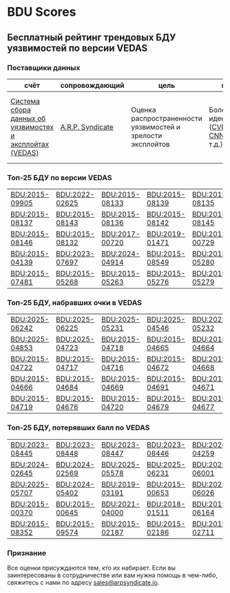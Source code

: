 
# BDU Scores
## Бесплатный рейтинг трендовых БДУ уязвимостей по версии VEDAS

### Поставщики данных
| счёт | cопровождающий | цель | покрытие | определение | частота |
| ----- | ---------- | ------- | -------- | ----------- | --------- |
| [Система сбора данных об уязвимостях и эксплойтах (VEDAS)](https://vedas.arpsyndicate.io) | [A.R.P. Syndicate](https://www.arpsyndicate.io) | Оценка распространенности уязвимостей и зрелости эксплойтов | Более 50 идентификаторов ([CVE](https://github.com/ARPSyndicate/cve-scores), [EUVD](https://github.com/ARPSyndicate/euvd-scores), [CNNVD](https://github.com/ARPSyndicate/cnnvd-scores), [BDU](https://github.com/ARPSyndicate/bdu-scores) и т.д.) | Аналитические данные с открытым исходным кодом (OSINT), полученные от [Exploit Observer](https://www.exploit.observer) | 6-8 часов |



<h3>Топ-25 БДУ по версии VEDAS</h3>

<table>
  <tr>
    <td><a href='https://vedas.arpsyndicate.io/?vuln=BDU:2015-09905'>BDU:2015-09905</a></td>
    <td><a href='https://vedas.arpsyndicate.io/?vuln=BDU:2022-02625'>BDU:2022-02625</a></td>
    <td><a href='https://vedas.arpsyndicate.io/?vuln=BDU:2015-08133'>BDU:2015-08133</a></td>
    <td><a href='https://vedas.arpsyndicate.io/?vuln=BDU:2015-08139'>BDU:2015-08139</a></td>
    <td><a href='https://vedas.arpsyndicate.io/?vuln=BDU:2015-08135'>BDU:2015-08135</a></td>
  </tr>
  <tr>
    <td><a href='https://vedas.arpsyndicate.io/?vuln=BDU:2015-08137'>BDU:2015-08137</a></td>
    <td><a href='https://vedas.arpsyndicate.io/?vuln=BDU:2015-08143'>BDU:2015-08143</a></td>
    <td><a href='https://vedas.arpsyndicate.io/?vuln=BDU:2015-08136'>BDU:2015-08136</a></td>
    <td><a href='https://vedas.arpsyndicate.io/?vuln=BDU:2015-08142'>BDU:2015-08142</a></td>
    <td><a href='https://vedas.arpsyndicate.io/?vuln=BDU:2015-08145'>BDU:2015-08145</a></td>
  </tr>
  <tr>
    <td><a href='https://vedas.arpsyndicate.io/?vuln=BDU:2015-08146'>BDU:2015-08146</a></td>
    <td><a href='https://vedas.arpsyndicate.io/?vuln=BDU:2015-08132'>BDU:2015-08132</a></td>
    <td><a href='https://vedas.arpsyndicate.io/?vuln=BDU:2017-00720'>BDU:2017-00720</a></td>
    <td><a href='https://vedas.arpsyndicate.io/?vuln=BDU:2019-01471'>BDU:2019-01471</a></td>
    <td><a href='https://vedas.arpsyndicate.io/?vuln=BDU:2015-00729'>BDU:2015-00729</a></td>
  </tr>
  <tr>
    <td><a href='https://vedas.arpsyndicate.io/?vuln=BDU:2015-04139'>BDU:2015-04139</a></td>
    <td><a href='https://vedas.arpsyndicate.io/?vuln=BDU:2023-07697'>BDU:2023-07697</a></td>
    <td><a href='https://vedas.arpsyndicate.io/?vuln=BDU:2024-04914'>BDU:2024-04914</a></td>
    <td><a href='https://vedas.arpsyndicate.io/?vuln=BDU:2015-08549'>BDU:2015-08549</a></td>
    <td><a href='https://vedas.arpsyndicate.io/?vuln=BDU:2015-05280'>BDU:2015-05280</a></td>
  </tr>
  <tr>
    <td><a href='https://vedas.arpsyndicate.io/?vuln=BDU:2015-07481'>BDU:2015-07481</a></td>
    <td><a href='https://vedas.arpsyndicate.io/?vuln=BDU:2015-05268'>BDU:2015-05268</a></td>
    <td><a href='https://vedas.arpsyndicate.io/?vuln=BDU:2015-05263'>BDU:2015-05263</a></td>
    <td><a href='https://vedas.arpsyndicate.io/?vuln=BDU:2015-05276'>BDU:2015-05276</a></td>
    <td><a href='https://vedas.arpsyndicate.io/?vuln=BDU:2015-05279'>BDU:2015-05279</a></td>
  </tr>
</table>


<h3>Топ-25 БДУ, набравших очки в VEDAS</h3>

<table>
  <tr>
    <td><a href='https://vedas.arpsyndicate.io/?vuln=BDU:2025-06242'>BDU:2025-06242</a></td>
    <td><a href='https://vedas.arpsyndicate.io/?vuln=BDU:2025-06225'>BDU:2025-06225</a></td>
    <td><a href='https://vedas.arpsyndicate.io/?vuln=BDU:2025-05231'>BDU:2025-05231</a></td>
    <td><a href='https://vedas.arpsyndicate.io/?vuln=BDU:2025-04546'>BDU:2025-04546</a></td>
    <td><a href='https://vedas.arpsyndicate.io/?vuln=BDU:2025-05232'>BDU:2025-05232</a></td>
  </tr>
  <tr>
    <td><a href='https://vedas.arpsyndicate.io/?vuln=BDU:2025-04853'>BDU:2025-04853</a></td>
    <td><a href='https://vedas.arpsyndicate.io/?vuln=BDU:2025-04723'>BDU:2025-04723</a></td>
    <td><a href='https://vedas.arpsyndicate.io/?vuln=BDU:2015-04718'>BDU:2015-04718</a></td>
    <td><a href='https://vedas.arpsyndicate.io/?vuln=BDU:2015-04665'>BDU:2015-04665</a></td>
    <td><a href='https://vedas.arpsyndicate.io/?vuln=BDU:2015-04664'>BDU:2015-04664</a></td>
  </tr>
  <tr>
    <td><a href='https://vedas.arpsyndicate.io/?vuln=BDU:2015-04722'>BDU:2015-04722</a></td>
    <td><a href='https://vedas.arpsyndicate.io/?vuln=BDU:2015-04717'>BDU:2015-04717</a></td>
    <td><a href='https://vedas.arpsyndicate.io/?vuln=BDU:2015-04716'>BDU:2015-04716</a></td>
    <td><a href='https://vedas.arpsyndicate.io/?vuln=BDU:2015-04672'>BDU:2015-04672</a></td>
    <td><a href='https://vedas.arpsyndicate.io/?vuln=BDU:2015-04668'>BDU:2015-04668</a></td>
  </tr>
  <tr>
    <td><a href='https://vedas.arpsyndicate.io/?vuln=BDU:2015-04666'>BDU:2015-04666</a></td>
    <td><a href='https://vedas.arpsyndicate.io/?vuln=BDU:2015-04684'>BDU:2015-04684</a></td>
    <td><a href='https://vedas.arpsyndicate.io/?vuln=BDU:2015-04669'>BDU:2015-04669</a></td>
    <td><a href='https://vedas.arpsyndicate.io/?vuln=BDU:2015-04691'>BDU:2015-04691</a></td>
    <td><a href='https://vedas.arpsyndicate.io/?vuln=BDU:2015-04671'>BDU:2015-04671</a></td>
  </tr>
  <tr>
    <td><a href='https://vedas.arpsyndicate.io/?vuln=BDU:2015-04719'>BDU:2015-04719</a></td>
    <td><a href='https://vedas.arpsyndicate.io/?vuln=BDU:2015-04676'>BDU:2015-04676</a></td>
    <td><a href='https://vedas.arpsyndicate.io/?vuln=BDU:2015-04720'>BDU:2015-04720</a></td>
    <td><a href='https://vedas.arpsyndicate.io/?vuln=BDU:2015-04679'>BDU:2015-04679</a></td>
    <td><a href='https://vedas.arpsyndicate.io/?vuln=BDU:2015-04677'>BDU:2015-04677</a></td>
  </tr>
</table>


<h3>Топ-25 БДУ, потерявших балл по VEDAS</h3>

<table>
  <tr>
    <td><a href='https://vedas.arpsyndicate.io/?vuln=BDU:2023-08445'>BDU:2023-08445</a></td>
    <td><a href='https://vedas.arpsyndicate.io/?vuln=BDU:2023-08448'>BDU:2023-08448</a></td>
    <td><a href='https://vedas.arpsyndicate.io/?vuln=BDU:2023-08447'>BDU:2023-08447</a></td>
    <td><a href='https://vedas.arpsyndicate.io/?vuln=BDU:2023-08446'>BDU:2023-08446</a></td>
    <td><a href='https://vedas.arpsyndicate.io/?vuln=BDU:2024-04259'>BDU:2024-04259</a></td>
  </tr>
  <tr>
    <td><a href='https://vedas.arpsyndicate.io/?vuln=BDU:2024-02645'>BDU:2024-02645</a></td>
    <td><a href='https://vedas.arpsyndicate.io/?vuln=BDU:2024-02569'>BDU:2024-02569</a></td>
    <td><a href='https://vedas.arpsyndicate.io/?vuln=BDU:2025-05578'>BDU:2025-05578</a></td>
    <td><a href='https://vedas.arpsyndicate.io/?vuln=BDU:2025-06231'>BDU:2025-06231</a></td>
    <td><a href='https://vedas.arpsyndicate.io/?vuln=BDU:2025-06001'>BDU:2025-06001</a></td>
  </tr>
  <tr>
    <td><a href='https://vedas.arpsyndicate.io/?vuln=BDU:2025-05707'>BDU:2025-05707</a></td>
    <td><a href='https://vedas.arpsyndicate.io/?vuln=BDU:2024-05402'>BDU:2024-05402</a></td>
    <td><a href='https://vedas.arpsyndicate.io/?vuln=BDU:2019-03191'>BDU:2019-03191</a></td>
    <td><a href='https://vedas.arpsyndicate.io/?vuln=BDU:2015-00653'>BDU:2015-00653</a></td>
    <td><a href='https://vedas.arpsyndicate.io/?vuln=BDU:2025-06026'>BDU:2025-06026</a></td>
  </tr>
  <tr>
    <td><a href='https://vedas.arpsyndicate.io/?vuln=BDU:2015-00370'>BDU:2015-00370</a></td>
    <td><a href='https://vedas.arpsyndicate.io/?vuln=BDU:2015-00645'>BDU:2015-00645</a></td>
    <td><a href='https://vedas.arpsyndicate.io/?vuln=BDU:2021-04000'>BDU:2021-04000</a></td>
    <td><a href='https://vedas.arpsyndicate.io/?vuln=BDU:2018-01511'>BDU:2018-01511</a></td>
    <td><a href='https://vedas.arpsyndicate.io/?vuln=BDU:2015-06164'>BDU:2015-06164</a></td>
  </tr>
  <tr>
    <td><a href='https://vedas.arpsyndicate.io/?vuln=BDU:2015-08352'>BDU:2015-08352</a></td>
    <td><a href='https://vedas.arpsyndicate.io/?vuln=BDU:2015-09574'>BDU:2015-09574</a></td>
    <td><a href='https://vedas.arpsyndicate.io/?vuln=BDU:2015-02187'>BDU:2015-02187</a></td>
    <td><a href='https://vedas.arpsyndicate.io/?vuln=BDU:2015-02186'>BDU:2015-02186</a></td>
    <td><a href='https://vedas.arpsyndicate.io/?vuln=BDU:2015-02711'>BDU:2015-02711</a></td>
  </tr>
</table>


### Признание
Все оценки присуждаются тем, кто их набирает.
Если вы заинтересованы в сотрудничестве или вам нужна помощь в чем-либо, свяжитесь с нами по адресу [sales@arpsyndicate.io](mailto:sales@arpsyndicate.io).

